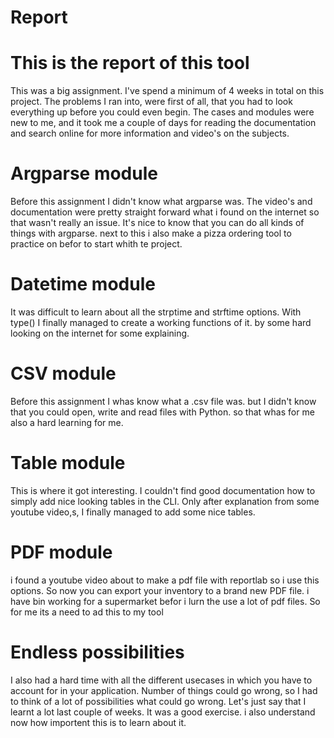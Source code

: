 # Report

# This is the report of this tool

This was a big assignment. I've spend a minimum of 4 weeks in total on this project.
The problems I ran into, were first of all, that you had to look everything up before you could even begin.
The cases and modules were new to me, and it took me a couple of days for reading the documentation and 
search online for more information and video's on the subjects.

# Argparse module

Before this assignment I didn't know what argparse was. The video's and documentation were pretty straight forward what i found on the internet
so that wasn't really an issue. It's nice to know that you can do all kinds of things with argparse.
next to this i also make a pizza ordering tool to practice on befor to start whith te project.

# Datetime module

It was difficult to learn about all the strptime and strftime options. With type() I finally managed to
create a working functions of it. 
by some hard looking on the internet for some explaining.

# CSV module

Before this assignment I whas know what a .csv file was. but I didn't know that you could open, write and read files with Python. 
so that whas for me also a hard learning for me. 

# Table module

This is where it got interesting. I couldn't find good documentation how to simply add nice looking tables in the CLI. Only after explanation from some youtube video,s, I finally managed to add some nice tables.

# PDF module

i found a youtube video about to make a pdf file with reportlab 
so i use this options. So now you can export your inventory to a brand new PDF file.
i have bin working for a supermarket befor i lurn the use a lot of pdf files.
So for me its a need to ad this to my tool

# Endless possibilities

I also had a hard time with all the different usecases in which you have to account for in your application. Number of things could go wrong, so I had to think of a lot of possibilities what could go wrong.
Let's just say that I learnt a lot last couple of weeks. 
It was a good exercise.
i also understand now how importent this is to learn about it.
